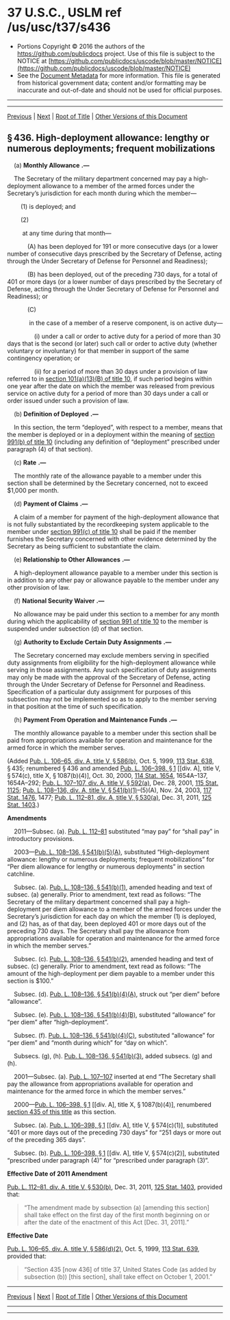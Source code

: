 ---
---

# 37 U.S.C., USLM ref /us/usc/t37/s436

* Portions Copyright © 2016 the authors of the https://github.com/publicdocs project.
  Use of this file is subject to the NOTICE at [https://github.com/publicdocs/uscode/blob/master/NOTICE](https://github.com/publicdocs/uscode/blob/master/NOTICE)
* See the [Document Metadata](././../../../..//README.md) for more information.
  This file is generated from historical government data; content and/or formatting may be inaccurate and out-of-date and should not be used for official purposes.

----------
----------

[Previous](./../../../..//us/usc/t37/ch7/m__us_usc_t37_s435.md) | [Next](./../../../..//us/usc/t37/ch7/m__us_usc_t37_s437.md) | [Root of Title](./../../../../) | [Other Versions of this Document](https://publicdocs.github.io/go/links?ns=uslm&ref=%2Fus%2Fusc%2Ft37%2Fs436)

## § 436. High-deployment allowance: lengthy or numerous deployments; frequent mobilizations

    (a)  __Monthly Allowance__  __.—__ 

    The Secretary of the military department concerned may pay a high-deployment allowance to a member of the armed forces under the Secretary’s jurisdiction for each month during which the member—

        (1) is deployed; and

        (2)

         at any time during that month—

            (A) has been deployed for 191 or more consecutive days (or a lower number of consecutive days prescribed by the Secretary of Defense, acting through the Under Secretary of Defense for Personnel and Readiness);

            (B) has been deployed, out of the preceding 730 days, for a total of 401 or more days (or a lower number of days prescribed by the Secretary of Defense, acting through the Under Secretary of Defense for Personnel and Readiness); or

            (C)

             in the case of a member of a reserve component, is on active duty—

                (i) under a call or order to active duty for a period of more than 30 days that is the second (or later) such call or order to active duty (whether voluntary or involuntary) for that member in support of the same contingency operation; or

                (ii) for a period of more than 30 days under a provision of law referred to in [section 101(a)(13)(B) of title 10][/us/usc/t10/s101/a/13/B], if such period begins within one year after the date on which the member was released from previous service on active duty for a period of more than 30 days under a call or order issued under such a provision of law.

    (b)  __Definition of Deployed__  __.—__ 

    In this section, the term “deployed”, with respect to a member, means that the member is deployed or in a deployment within the meaning of [section 991(b) of title 10][/us/usc/t10/s991/b] (including any definition of “deployment” prescribed under paragraph (4) of that section).

    (c)  __Rate__  __.—__ 

    The monthly rate of the allowance payable to a member under this section shall be determined by the Secretary concerned, not to exceed $1,000 per month.

    (d)  __Payment of Claims__  __.—__ 

    A claim of a member for payment of the high-deployment allowance that is not fully substantiated by the recordkeeping system applicable to the member under [section 991(c) of title 10][/us/usc/t10/s991/c] shall be paid if the member furnishes the Secretary concerned with other evidence determined by the Secretary as being sufficient to substantiate the claim.

    (e)  __Relationship to Other Allowances__  __.—__ 

    A high-deployment allowance payable to a member under this section is in addition to any other pay or allowance payable to the member under any other provision of law.

    (f)  __National Security Waiver__  __.—__ 

    No allowance may be paid under this section to a member for any month during which the applicability of [section 991 of title 10][/us/usc/t10/s991] to the member is suspended under subsection (d) of that section.

    (g)  __Authority to Exclude Certain Duty Assignments__  __.—__ 

    The Secretary concerned may exclude members serving in specified duty assignments from eligibility for the high-deployment allowance while serving in those assignments. Any such specification of duty assignments may only be made with the approval of the Secretary of Defense, acting through the Under Secretary of Defense for Personnel and Readiness. Specification of a particular duty assignment for purposes of this subsection may not be implemented so as to apply to the member serving in that position at the time of such specification.

    (h)  __Payment From Operation and Maintenance Funds__  __.—__ 

    The monthly allowance payable to a member under this section shall be paid from appropriations available for operation and maintenance for the armed force in which the member serves.

(Added [Pub. L. 106–65, div. A, title V, § 586(b)][/us/pl/106/65/s586/b], Oct. 5, 1999, [113 Stat. 638][/us/stat/113/638], § 435; renumbered § 436 and amended [Pub. L. 106–398, § 1][/us/pl/106/398/s1] \[\[div. A\], title V, § 574(c), title X, § 1087(b)(4)\], Oct. 30, 2000, [114 Stat. 1654][/us/stat/114/1654], 1654A–137, 1654A–292; [Pub. L. 107–107, div. A, title V, § 592(a)][/us/pl/107/107/s592/a], Dec. 28, 2001, [115 Stat. 1125][/us/stat/115/1125]; [Pub. L. 108–136, div. A, title V, § 541(b)(1)][/us/pl/108/136/s541/b/1]–(5)(A), Nov. 24, 2003, [117 Stat. 1476][/us/stat/117/1476], 1477; [Pub. L. 112–81, div. A, title V, § 530(a)][/us/pl/112/81/s530/a], Dec. 31, 2011, [125 Stat. 1403][/us/stat/125/1403].)

 __Amendments__ 

    2011—Subsec. (a). [Pub. L. 112–81][/us/pl/112/81] substituted “may pay” for “shall pay” in introductory provisions.

    2003—[Pub. L. 108–136, § 541(b)(5)(A)][/us/pl/108/136/s541/b/5/A], substituted “High-deployment allowance: lengthy or numerous deployments; frequent mobilizations” for “Per diem allowance for lengthy or numerous deployments” in section catchline.

    Subsec. (a). [Pub. L. 108–136, § 541(b)(1)][/us/pl/108/136/s541/b/1], amended heading and text of subsec. (a) generally. Prior to amendment, text read as follows: “The Secretary of the military department concerned shall pay a high-deployment per diem allowance to a member of the armed forces under the Secretary’s jurisdiction for each day on which the member (1) is deployed, and (2) has, as of that day, been deployed 401 or more days out of the preceding 730 days. The Secretary shall pay the allowance from appropriations available for operation and maintenance for the armed force in which the member serves.”

    Subsec. (c). [Pub. L. 108–136, § 541(b)(2)][/us/pl/108/136/s541/b/2], amended heading and text of subsec. (c) generally. Prior to amendment, text read as follows: “The amount of the high-deployment per diem payable to a member under this section is $100.”

    Subsec. (d). [Pub. L. 108–136, § 541(b)(4)(A)][/us/pl/108/136/s541/b/4/A], struck out “per diem” before “allowance”.

    Subsec. (e). [Pub. L. 108–136, § 541(b)(4)(B)][/us/pl/108/136/s541/b/4/B], substituted “allowance” for “per diem” after “high-deployment”.

    Subsec. (f). [Pub. L. 108–136, § 541(b)(4)(C)][/us/pl/108/136/s541/b/4/C], substituted “allowance” for “per diem” and “month during which” for “day on which”.

    Subsecs. (g), (h). [Pub. L. 108–136, § 541(b)(3)][/us/pl/108/136/s541/b/3], added subsecs. (g) and (h).

    2001—Subsec. (a). [Pub. L. 107–107][/us/pl/107/107] inserted at end “The Secretary shall pay the allowance from appropriations available for operation and maintenance for the armed force in which the member serves.”

    2000—[Pub. L. 106–398, § 1][/us/pl/106/398/s1] \[\[div. A\], title X, § 1087(b)(4)\], renumbered [section 435 of this title][/us/usc/t37/s435] as this section.

    Subsec. (a). [Pub. L. 106–398, § 1][/us/pl/106/398/s1] \[\[div. A\], title V, § 574(c)(1)\], substituted “401 or more days out of the preceding 730 days” for “251 days or more out of the preceding 365 days”.

    Subsec. (b). [Pub. L. 106–398, § 1][/us/pl/106/398/s1] \[\[div. A\], title V, § 574(c)(2)\], substituted “prescribed under paragraph (4)” for “prescribed under paragraph (3)”.

 __Effective Date of 2011 Amendment__ 

[Pub. L. 112–81, div. A, title V, § 530(b)][/us/pl/112/81/s530/b], Dec. 31, 2011, [125 Stat. 1403][/us/stat/125/1403], provided that: 

> “The amendment made by subsection (a) \[amending this section\] shall take effect on the first day of the first month beginning on or after the date of the enactment of this Act \[Dec. 31, 2011\].”

 __Effective Date__ 

[Pub. L. 106–65, div. A, title V, § 586(d)(2)][/us/pl/106/65/s586/d/2], Oct. 5, 1999, [113 Stat. 639][/us/stat/113/639], provided that: 

> “Section 435 \[now 436\] of title 37, United States Code (as added by subsection (b)) \[this section\], shall take effect on October 1, 2001.”

----------

[Previous](./../../../..//us/usc/t37/ch7/m__us_usc_t37_s435.md) | [Next](./../../../..//us/usc/t37/ch7/m__us_usc_t37_s437.md) | [Root of Title](./../../../../) | [Other Versions of this Document](https://publicdocs.github.io/go/links?ns=uslm&ref=%2Fus%2Fusc%2Ft37%2Fs436)

----------
----------

[/us/usc/t10/s101/a/13/B]: https://publicdocs.github.io/go/links?ns=uslm&ref=%2Fus%2Fusc%2Ft10%2Fs101%2Fa%2F13%2FB
[/us/usc/t10/s991/b]: https://publicdocs.github.io/go/links?ns=uslm&ref=%2Fus%2Fusc%2Ft10%2Fs991%2Fb
[/us/usc/t10/s991/c]: https://publicdocs.github.io/go/links?ns=uslm&ref=%2Fus%2Fusc%2Ft10%2Fs991%2Fc
[/us/usc/t10/s991]: https://publicdocs.github.io/go/links?ns=uslm&ref=%2Fus%2Fusc%2Ft10%2Fs991
[/us/pl/106/65/s586/b]: https://publicdocs.github.io/go/links?ns=uslm&ref=%2Fus%2Fpl%2F106%2F65%2Fs586%2Fb
[/us/stat/113/638]: https://publicdocs.github.io/go/links?ns=uslm&ref=%2Fus%2Fstat%2F113%2F638
[/us/pl/106/398/s1]: https://publicdocs.github.io/go/links?ns=uslm&ref=%2Fus%2Fpl%2F106%2F398%2Fs1
[/us/stat/114/1654]: https://publicdocs.github.io/go/links?ns=uslm&ref=%2Fus%2Fstat%2F114%2F1654
[/us/pl/107/107/s592/a]: https://publicdocs.github.io/go/links?ns=uslm&ref=%2Fus%2Fpl%2F107%2F107%2Fs592%2Fa
[/us/stat/115/1125]: https://publicdocs.github.io/go/links?ns=uslm&ref=%2Fus%2Fstat%2F115%2F1125
[/us/pl/108/136/s541/b/1]: https://publicdocs.github.io/go/links?ns=uslm&ref=%2Fus%2Fpl%2F108%2F136%2Fs541%2Fb%2F1
[/us/stat/117/1476]: https://publicdocs.github.io/go/links?ns=uslm&ref=%2Fus%2Fstat%2F117%2F1476
[/us/pl/112/81/s530/a]: https://publicdocs.github.io/go/links?ns=uslm&ref=%2Fus%2Fpl%2F112%2F81%2Fs530%2Fa
[/us/stat/125/1403]: https://publicdocs.github.io/go/links?ns=uslm&ref=%2Fus%2Fstat%2F125%2F1403
[/us/pl/112/81]: https://publicdocs.github.io/go/links?ns=uslm&ref=%2Fus%2Fpl%2F112%2F81
[/us/pl/108/136/s541/b/5/A]: https://publicdocs.github.io/go/links?ns=uslm&ref=%2Fus%2Fpl%2F108%2F136%2Fs541%2Fb%2F5%2FA
[/us/pl/108/136/s541/b/1]: https://publicdocs.github.io/go/links?ns=uslm&ref=%2Fus%2Fpl%2F108%2F136%2Fs541%2Fb%2F1
[/us/pl/108/136/s541/b/2]: https://publicdocs.github.io/go/links?ns=uslm&ref=%2Fus%2Fpl%2F108%2F136%2Fs541%2Fb%2F2
[/us/pl/108/136/s541/b/4/A]: https://publicdocs.github.io/go/links?ns=uslm&ref=%2Fus%2Fpl%2F108%2F136%2Fs541%2Fb%2F4%2FA
[/us/pl/108/136/s541/b/4/B]: https://publicdocs.github.io/go/links?ns=uslm&ref=%2Fus%2Fpl%2F108%2F136%2Fs541%2Fb%2F4%2FB
[/us/pl/108/136/s541/b/4/C]: https://publicdocs.github.io/go/links?ns=uslm&ref=%2Fus%2Fpl%2F108%2F136%2Fs541%2Fb%2F4%2FC
[/us/pl/108/136/s541/b/3]: https://publicdocs.github.io/go/links?ns=uslm&ref=%2Fus%2Fpl%2F108%2F136%2Fs541%2Fb%2F3
[/us/pl/107/107]: https://publicdocs.github.io/go/links?ns=uslm&ref=%2Fus%2Fpl%2F107%2F107
[/us/pl/106/398/s1]: https://publicdocs.github.io/go/links?ns=uslm&ref=%2Fus%2Fpl%2F106%2F398%2Fs1
[/us/usc/t37/s435]: https://publicdocs.github.io/go/links?ns=uslm&ref=%2Fus%2Fusc%2Ft37%2Fs435
[/us/pl/106/398/s1]: https://publicdocs.github.io/go/links?ns=uslm&ref=%2Fus%2Fpl%2F106%2F398%2Fs1
[/us/pl/106/398/s1]: https://publicdocs.github.io/go/links?ns=uslm&ref=%2Fus%2Fpl%2F106%2F398%2Fs1
[/us/pl/112/81/s530/b]: https://publicdocs.github.io/go/links?ns=uslm&ref=%2Fus%2Fpl%2F112%2F81%2Fs530%2Fb
[/us/stat/125/1403]: https://publicdocs.github.io/go/links?ns=uslm&ref=%2Fus%2Fstat%2F125%2F1403
[/us/pl/106/65/s586/d/2]: https://publicdocs.github.io/go/links?ns=uslm&ref=%2Fus%2Fpl%2F106%2F65%2Fs586%2Fd%2F2
[/us/stat/113/639]: https://publicdocs.github.io/go/links?ns=uslm&ref=%2Fus%2Fstat%2F113%2F639


